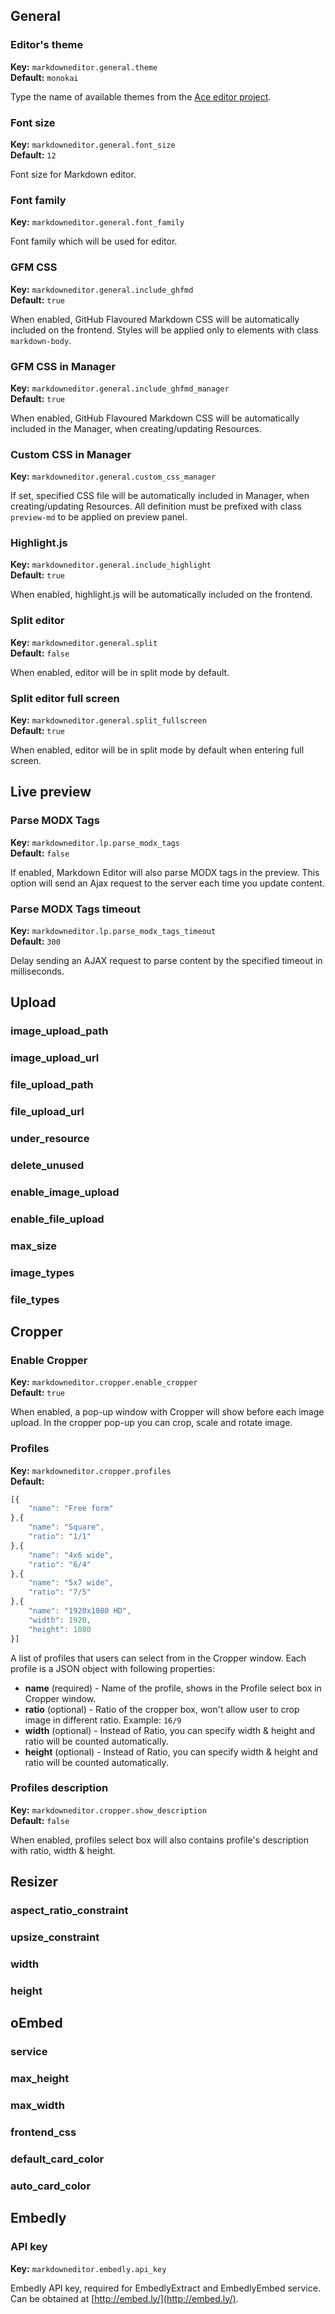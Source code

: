 ## General
### Editor's theme
**Key:** `markdowneditor.general.theme`  
**Default:** `monokai`

Type the name of available themes from the [Ace editor project](https://github.com/ajaxorg/ace/tree/master/lib/ace/theme).

### Font size
**Key:** `markdowneditor.general.font_size`  
**Default:** `12`

Font size for Markdown editor.
### Font family 
**Key:** `markdowneditor.general.font_family`

Font family which will be used for editor.

### GFM CSS
**Key:** `markdowneditor.general.include_ghfmd`  
**Default:** `true`

When enabled, GitHub Flavoured Markdown CSS will be automatically included on the frontend.
Styles will be applied only to elements with class `markdown-body`.

### GFM CSS in Manager
**Key:** `markdowneditor.general.include_ghfmd_manager`  
**Default:** `true`

When enabled, GitHub Flavoured Markdown CSS will be automatically included in the Manager, when creating/updating Resources.

### Custom CSS in Manager
**Key:** `markdowneditor.general.custom_css_manager`

If set, specified CSS file will be automatically included in Manager, when creating/updating Resources.
All definition must be prefixed with class `preview-md` to be applied on preview panel.

### Highlight.js 
**Key:** `markdowneditor.general.include_highlight`  
**Default:** `true`

When enabled, highlight.js will be automatically included on the frontend.

### Split editor
**Key:** `markdowneditor.general.split`  
**Default:** `false`

When enabled, editor will be in split mode by default.

### Split editor full screen
**Key:** `markdowneditor.general.split_fullscreen`  
**Default:** `true`

When enabled, editor will be in split mode by default when entering full screen.

## Live preview
### Parse MODX Tags
**Key:** `markdowneditor.lp.parse_modx_tags`  
**Default:** `false`

If enabled, Markdown Editor will also parse MODX tags in the preview. 
This option will send an Ajax request to the server each time you update content.

### Parse MODX Tags timeout
**Key:** `markdowneditor.lp.parse_modx_tags_timeout`  
**Default:** `300`

Delay sending an AJAX request to parse content by the specified timeout in milliseconds.

## Upload
### image_upload_path
### image_upload_url
### file_upload_path
### file_upload_url
### under_resource
### delete_unused
### enable_image_upload
### enable_file_upload
### max_size
### image_types
### file_types

## Cropper
### Enable Cropper
**Key:** `markdowneditor.cropper.enable_cropper`  
**Default:** `true`

When enabled, a pop-up window with Cropper will show before each image upload. 
In the cropper pop-up you can crop, scale and rotate image.

### Profiles
**Key:** `markdowneditor.cropper.profiles`  
**Default:** 
```js
[{
    "name": "Free form"
},{
    "name": "Square",
    "ratio": "1/1"
},{
    "name": "4x6 wide",
    "ratio": "6/4"
},{
    "name": "5x7 wide",
    "ratio": "7/5"
},{
    "name": "1920x1080 HD",
    "width": 1920,
    "height": 1080
}]
```

A list of profiles that users can select from in the Cropper window. Each profile is a JSON object with following properties:

- **name** (required) - Name of the profile, shows in the Profile select box in Cropper window.
- **ratio** (optional) - Ratio of the cropper box, won't allow user to crop image in different ratio. Example: `16/9` 
- **width** (optional) - Instead of Ratio, you can specify width & height and ratio will be counted automatically.
- **height** (optional) - Instead of Ratio, you can specify width & height and ratio will be counted automatically.

### Profiles description
**Key:** `markdowneditor.cropper.show_description`  
**Default:** `false`

When enabled, profiles select box will also contains profile's description with ratio, width & height.

## Resizer
### aspect_ratio_constraint
### upsize_constraint
### width
### height

## oEmbed
### service
### max_height
### max_width
### frontend_css
### default_card_color
### auto_card_color

## Embedly
### API key
**Key:** `markdowneditor.embedly.api_key`

Embedly API key, required for EmbedlyExtract and EmbedlyEmbed service. Can be obtained at [http://embed.ly/](http://embed.ly/).